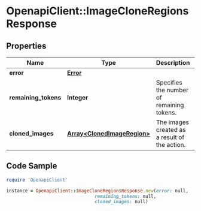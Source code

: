 # OpenapiClient::ImageCloneRegionsResponse

## Properties

Name | Type | Description | Notes
------------ | ------------- | ------------- | -------------
**error** | [**Error**](Error.md) |  | [optional] 
**remaining_tokens** | **Integer** | Specifies the number of remaining tokens. | [optional] 
**cloned_images** | [**Array&lt;ClonedImageRegion&gt;**](ClonedImageRegion.md) | The images created as a result of the action. | [optional] [readonly] 

## Code Sample

```ruby
require 'OpenapiClient'

instance = OpenapiClient::ImageCloneRegionsResponse.new(error: null,
                                 remaining_tokens: null,
                                 cloned_images: null)
```



